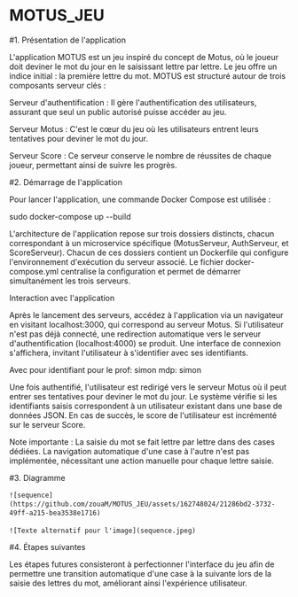 # MOTUS_JEU

 #1. Présentation de l'application

L'application MOTUS est un jeu inspiré du concept de Motus, où le joueur doit deviner le mot du jour en le saisissant lettre par lettre. Le jeu offre un indice initial : la première lettre du mot. MOTUS est structuré autour de trois composants serveur clés :


Serveur d'authentification : Il gère l'authentification des utilisateurs, assurant que seul un public autorisé puisse accéder au jeu.

Serveur Motus : C'est le cœur du jeu où les utilisateurs entrent leurs tentatives pour deviner le mot du jour.

Serveur Score : Ce serveur conserve le nombre de réussites de chaque joueur, permettant ainsi de suivre les progrès.

#2. Démarrage de l'application

Pour lancer l'application, une commande Docker Compose est utilisée :


sudo docker-compose up --build


L'architecture de l'application repose sur trois dossiers distincts, chacun correspondant à un microservice spécifique (MotusServeur, AuthServeur, et ScoreServeur). Chacun de ces dossiers contient un Dockerfile qui configure l'environnement d'exécution du serveur associé. Le fichier docker-compose.yml centralise la configuration et permet de démarrer simultanément les trois serveurs.


Interaction avec l'application

Après le lancement des serveurs, accédez à l'application via un navigateur en visitant localhost:3000, qui correspond au serveur Motus. Si l'utilisateur n'est pas déjà connecté, une redirection automatique vers le serveur d'authentification (localhost:4000) se produit. Une interface de connexion s'affichera, invitant l'utilisateur à s'identifier avec ses identifiants.

Avec pour identifiant pour le prof: simon mdp: simon


Une fois authentifié, l'utilisateur est redirigé vers le serveur Motus où il peut entrer ses tentatives pour deviner le mot du jour. Le système vérifie si les identifiants saisis correspondent à un utilisateur existant dans une base de données JSON. En cas de succès, le score de l'utilisateur est incrémenté sur le serveur Score.


Note importante : La saisie du mot se fait lettre par lettre dans des cases dédiées. La navigation automatique d'une case à l'autre n'est pas implémentée, nécessitant une action manuelle pour chaque lettre saisie.



#3. Diagramme


    ![sequence](https://github.com/zouaM/MOTUS_JEU/assets/162748024/21286bd2-3732-49ff-a215-bea3538e1716)

    ![Texte alternatif pour l'image](sequence.jpeg)





#4. Étapes suivantes


Les étapes futures consisteront à perfectionner l'interface du jeu afin de permettre une transition automatique d'une case à la suivante lors de la saisie des lettres du mot, améliorant ainsi l'expérience utilisateur.
